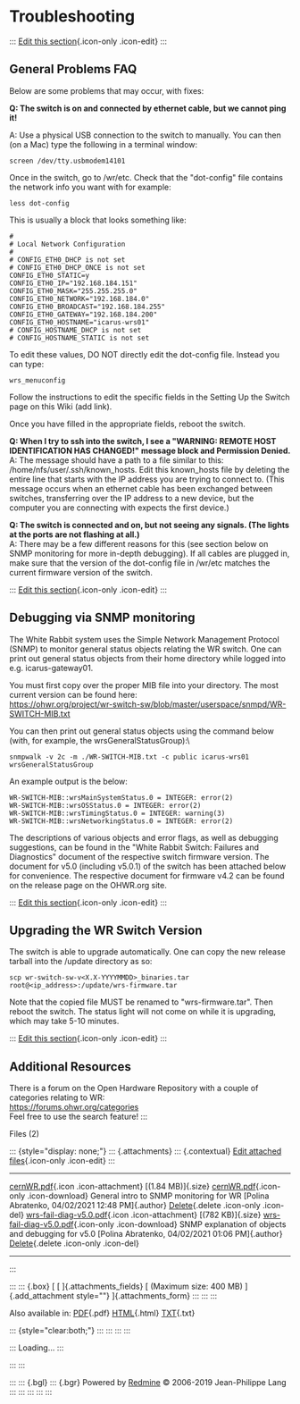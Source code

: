 

# Troubleshooting

::: 
[Edit this
section](_Troubleshooting_/edit?section=2){.icon-only
.icon-edit}
:::



## General Problems FAQ

Below are some problems that may occur, with fixes:

**Q: The switch is on and connected by ethernet cable, but we cannot
ping it!**

A: Use a physical USB connection to the switch to manually. You can then
(on a Mac) type the following in a terminal window:

    screen /dev/tty.usbmodem14101

Once in the switch, go to /wr/etc. Check that the \"dot-config\" file
contains the network info you want with for example:

    less dot-config

This is usually a block that looks something like:

    #
    # Local Network Configuration
    #
    # CONFIG_ETH0_DHCP is not set
    # CONFIG_ETH0_DHCP_ONCE is not set
    CONFIG_ETH0_STATIC=y
    CONFIG_ETH0_IP="192.168.184.151" 
    CONFIG_ETH0_MASK="255.255.255.0" 
    CONFIG_ETH0_NETWORK="192.168.184.0" 
    CONFIG_ETH0_BROADCAST="192.168.184.255" 
    CONFIG_ETH0_GATEWAY="192.168.184.200" 
    CONFIG_ETH0_HOSTNAME="icarus-wrs01" 
    # CONFIG_HOSTNAME_DHCP is not set
    # CONFIG_HOSTNAME_STATIC is not set

To edit these values, DO NOT directly edit the dot-config file. Instead
you can type:

    wrs_menuconfig

Follow the instructions to edit the specific fields in the Setting Up
the Switch page on this Wiki (add link).

Once you have filled in the appropriate fields, reboot the switch.

**Q: When I try to ssh into the switch, I see a \"WARNING: REMOTE HOST
IDENTIFICATION HAS CHANGED!\" message block and Permission Denied.**\
A: The message should have a path to a file similar to this:
/home/nfs/user/.ssh/known_hosts. Edit this known_hosts file by deleting
the entire line that starts with the IP address you are trying to
connect to. (This message occurs when an ethernet cable has been
exchanged between switches, transferring over the IP address to a new
device, but the computer you are connecting with expects the first
device.)

**Q: The switch is connected and on, but not seeing any signals. (The
lights at the ports are not flashing at all.)**\
A: There may be a few different reasons for this (see section below on
SNMP monitoring for more in-depth debugging). If all cables are plugged
in, make sure that the version of the dot-config file in /wr/etc matches
the current firmware version of the switch.

::: 
[Edit this
section](_Troubleshooting_/edit?section=3){.icon-only
.icon-edit}
:::



## Debugging via SNMP monitoring

The White Rabbit system uses the Simple Network Management Protocol
(SNMP) to monitor general status objects relating the WR switch. One can
print out general status objects from their home directory while logged
into e.g. icarus-gateway01.

You must first copy over the proper MIB file into your directory. The
most current version can be found here:\
<https://ohwr.org/project/wr-switch-sw/blob/master/userspace/snmpd/WR-SWITCH-MIB.txt>

You can then print out general status objects using the command below
(with, for example, the wrsGeneralStatusGroup):\

    snmpwalk -v 2c -m ./WR-SWITCH-MIB.txt -c public icarus-wrs01 wrsGeneralStatusGroup

An example output is the below:

    WR-SWITCH-MIB::wrsMainSystemStatus.0 = INTEGER: error(2)
    WR-SWITCH-MIB::wrsOSStatus.0 = INTEGER: error(2)
    WR-SWITCH-MIB::wrsTimingStatus.0 = INTEGER: warning(3)
    WR-SWITCH-MIB::wrsNetworkingStatus.0 = INTEGER: error(2)

The descriptions of various objects and error flags, as well as
debugging suggestions, can be found in the \"White Rabbit Switch:
Failures and Diagnostics\" document of the respective switch firmware
version. The document for v5.0 (including v5.0.1) of the switch has been
attached below for convenience. The respective document for firmware
v4.2 can be found on the release page on the OHWR.org site.

::: 
[Edit this
section](_Troubleshooting_/edit?section=4){.icon-only
.icon-edit}
:::



## Upgrading the WR Switch Version

The switch is able to upgrade automatically. One can copy the new
release tarball into the /update directory as so:

    scp wr-switch-sw-v<X.X-YYYYMMDD>_binaries.tar root@<ip_address>:/update/wrs-firmware.tar

Note that the copied file MUST be renamed to \"wrs-firmware.tar\". Then
reboot the switch. The status light will not come on while it is
upgrading, which may take 5-10 minutes.

::: 
[Edit this
section](_Troubleshooting_/edit?section=5){.icon-only
.icon-edit}
:::



## Additional Resources

There is a forum on the Open Hardware Repository with a couple of
categories relating to WR:\
<https://forums.ohwr.org/categories>\
Feel free to use the search feature!
:::

Files (2)

::: {style="display: none;"}
::: {.attachments}
::: {.contextual}
[Edit attached
files](/redmine/attachments/wiki_pages/30075/edit "Edit attached files"){.icon-only
.icon-edit}
:::

  -------------------------------------------------------------------------------------------------------------------------------------------------------------------------------------------------------------------------------------------------- ---------------------------------------------------- -------------------------------------------------- -----------------------------------------------------------------------------
  [cernWR.pdf](/redmine/attachments/63498/cernWR.pdf){.icon .icon-attachment} [(1.84 MB)]{.size} [cernWR.pdf](/redmine/attachments/download/63498/cernWR.pdf "Download"){.icon-only .icon-download}                                                  General intro to SNMP monitoring for WR              [Polina Abratenko, 04/02/2021 12:48 PM]{.author}   [Delete](/redmine/attachments/63498 "Delete"){.delete .icon-only .icon-del}
  [wrs-fail-diag-v5.0.pdf](/redmine/attachments/63500/wrs-fail-diag-v5.0.pdf){.icon .icon-attachment} [(782 KB)]{.size} [wrs-fail-diag-v5.0.pdf](/redmine/attachments/download/63500/wrs-fail-diag-v5.0.pdf "Download"){.icon-only .icon-download}   SNMP explanation of objects and debugging for v5.0   [Polina Abratenko, 04/02/2021 01:06 PM]{.author}   [Delete](/redmine/attachments/63500 "Delete"){.delete .icon-only .icon-del}
  -------------------------------------------------------------------------------------------------------------------------------------------------------------------------------------------------------------------------------------------------- ---------------------------------------------------- -------------------------------------------------- -----------------------------------------------------------------------------
:::

::: 
::: {.box}
[ [ ]{.attachments_fields} [ (Maximum size: 400 MB) ]{.add_attachment
style=""} ]{.attachments_form}
:::
:::
:::

Also available in:
[PDF](_Troubleshooting_.pdf){.pdf}
[HTML](_Troubleshooting_.html){.html}
[TXT](_Troubleshooting_.txt){.txt}

::: {style="clear:both;"}
:::
:::
:::
:::

::: 
Loading\...
:::

::: 
:::

::: 
::: {.bgl}
::: {.bgr}
Powered by [Redmine](https://www.redmine.org/) © 2006-2019 Jean-Philippe
Lang
:::
:::
:::
:::
:::
